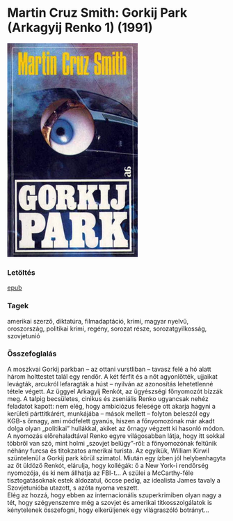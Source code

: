 # <a name="id_1214">Martin Cruz Smith: Gorkij Park (Arkagyij Renko 1) (1991)</a>
<img src="https://github.com/BercziSandor/calibre_lib/raw/main/libs/main/Martin%20Cruz%20Smith/Gorkij%20Park%20%281214%29/cover.jpg" alt="cover" width="300"/>

### Letöltés
[epub](https://github.com/BercziSandor/calibre_lib/raw/main/libs/main/Martin%20Cruz%20Smith/Gorkij%20Park%20%281214%29/Gorkij%20Park%20-%20Martin%20Cruz%20Smith.epub)

### Tagek
amerikai szerző, diktatúra, filmadaptáció, krimi, magyar nyelvű, oroszország, politikai krimi, regény, sorozat része, sorozatgyilkosság, szovjetunió

### Összefoglalás
<div>
<p>A ​moszkvai Gorkij parkban – az ottani vurstliban – tavasz felé a hó alatt három holttestet talál egy rendőr. A két férfit és a nőt agyonlőtték, ujjaikat levágták, arcukról lefaragták a húst – nyilván az azonosítás lehetetlenné tétele végett. Az üggyel Arkagyij Renkót, az ügyészségi főnyomozót bízzák meg. A talpig becsületes, cinikus és zseniális Renko ugyancsak nehéz feladatot kapott: nem elég, hogy ambiciózus felesége ott akarja hagyni a kerületi párttitkárért, munkájába – mások mellett – folyton beleszól egy KGB-s őrnagy, ami módfelett gyanús, hiszen a főnyomozónak már akadt dolga olyan „politikai” hullákkal, akiket az őrnagy végzett ki hasonló módon. A nyomozás előrehaladtával Renko egyre világosabban látja, hogy itt sokkal többről van szó, mint holmi „szovjet belügy”-ről: a főnyomozónak feltűnik néhány furcsa és titokzatos amerikai turista. Az egyikük, William Kirwil szüntelenül a Gorkij park körül szimatol. Miután egy ízben jól helybenhagyta az őt üldöző Renkót, elárulja, hogy kollégák: ő a New York-i rendőrség nyomozója, és ki nem állhatja az FBI-t… A szülei a McCarthy-féle tisztogatásoknak estek áldozatul, öccse pedig, az idealista James tavaly a Szovjetunióba utazott, s azóta nyoma veszett.<br>Elég az hozzá, hogy ebben az internacionális szuperkrimiben olyan nagy a tét, hogy szégyenszemre még a szovjet és amerikai titkosszolgálatok is kénytelenek összefogni, hogy elkerüljenek egy világraszóló botrányt…</p></div>


